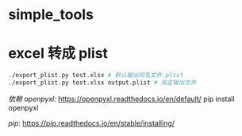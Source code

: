 # simple_tools

# excel 转成 plist 
```sh
./export_plist.py test.xlsx # 默认输出同名文件.plist
./export_plist.py test.xlsx output.plist # 指定输出文件
```
*依赖 openpyxl*: https://openpyxl.readthedocs.io/en/default/
pip install openpyxl

*pip*: https://pip.readthedocs.io/en/stable/installing/

